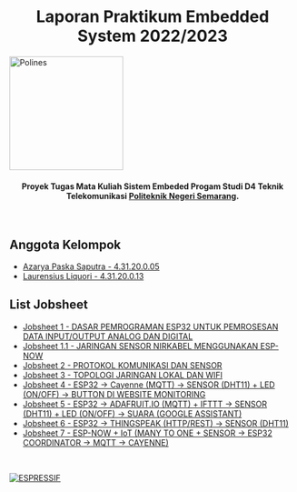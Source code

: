 

<h1 align="center">
  Laporan Praktikum Embedded System 2022/2023
</h1>

<p allign="center"><a href="https://main.polines.ac.id/"><img src="https://upload.wikimedia.org/wikipedia/commons/f/f6/Logo-Polines-96dpi-200px.png" alt="Polines" width="200"></a></p>

<h4 align="center">Proyek Tugas Mata Kuliah Sistem Embeded Progam Studi D4 Teknik Telekomunikasi <a href="https://main.polines.ac.id/en_us/" target="_blank">Politeknik Negeri Semarang</a>.</h4>
<p>&nbsp;</p>

## Anggota Kelompok

- [Azarya Paska Saputra - 4.31.20.0.05](https://github.com/azpaska)
- [Laurensius Liquori - 4.31.20.0.13](https://github.com/llaurensius)

## List Jobsheet

 - [Jobsheet 1 - DASAR PEMROGRAMAN ESP32 UNTUK PEMROSESAN DATA INPUT/OUTPUT ANALOG DAN DIGITAL](https://github.com/llaurensius/pratikum-sistemembeded-2223/tree/main/jobsheet-1)
 - [Jobsheet 1.1 - JARINGAN SENSOR NIRKABEL MENGGUNAKAN ESP-NOW](https://github.com/llaurensius/pratikum-sistemembeded-2223/tree/main/jobsheet-1.1)
 - [Jobsheet 2 - PROTOKOL KOMUNIKASI DAN SENSOR](https://github.com/llaurensius/pratikum-sistemembeded-2223/tree/main/jobsheet-2)
 - [Jobsheet 3 - TOPOLOGI JARINGAN LOKAL DAN WIFI](https://github.com/llaurensius/pratikum-sistemembeded-2223/tree/main/jobsheet-3)
 - [Jobsheet 4 - ESP32 -> Cayenne (MQTT) -> SENSOR (DHT11) + LED (ON/OFF) -> BUTTON DI WEBSITE MONITORING](https://github.com/llaurensius/pratikum-sistemembeded-2223/tree/main/jobsheet-4)
 - [Jobsheet 5 - ESP32 -> ADAFRUIT.IO (MQTT) + IFTTT -> SENSOR (DHT11) + LED (ON/OFF) -> SUARA (GOOGLE ASSISTANT)](https://github.com/llaurensius/pratikum-sistemembeded-2223/tree/main/jobsheet-5)
 - [Jobsheet 6 - ESP32 -> THINGSPEAK (HTTP/REST) -> SENSOR (DHT11)](https://github.com/llaurensius/pratikum-sistemembeded-2223/tree/main/jobsheet-6)
 - [Jobsheet 7 - ESP-NOW + IoT (MANY TO ONE + SENSOR -> ESP32 COORDINATOR -> MQTT -> CAYENNE)](https://github.com/llaurensius/pratikum-sistemembeded-2223/tree/main/jobsheet-7)
 
 <p>&nbsp;</p> 

[![ESPRESSIF](https://www.espressif.com/sites/all/themes/espressif/logo-black.svg)](https://www.espressif.com/en/products/socs/esp32)
